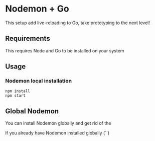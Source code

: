 # Nodemon + Go

This setup add live-reloading to Go, take prototyping to the next level!

## Requirements
This requires Node and Go to be installed on your system

## Usage

### Nodemon local installation
```
npm install
npm start
```

## Global Nodemon
You can install Nodemon globally and get rid of the

If you already have Nodemon installed globally (``)
